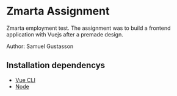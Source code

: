 # Zmarta Assignment

Zmarta employment test. The assignment was to build a frontend application with Vuejs after a premade design.

Author: Samuel Gustasson

## Installation dependencys

- [Vue CLI](https://cli.vuejs.org/)
- [Node](https://nodejs.org/en/)
